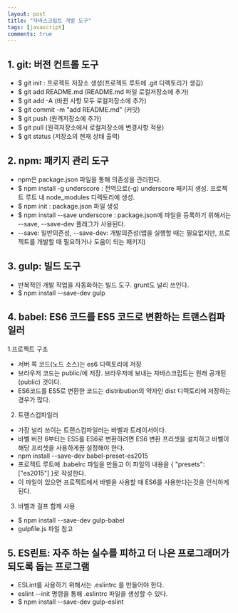 ```yaml
---
layout: post
title: "자바스크립트 개발 도구"
tags: [javascript]
comments: true
---
```


## 1. git: 버전 컨트롤 도구
* $ git init : 프로젝트 저장소 생성(프로젝트 루트에 .git 디렉토리가 생김)
* $ git add README.md (README.md 파일 로컬저장소에 추가)
* $ git add -A (바뀐 사항 모두 로컬저장소에 추가)
* $ git commit -m "add README.md" (커밋)
* $ git push (원격저장소에 추가)
* $ git pull (원격저장소에서 로컬저장소에 변경사항 적용)
* $ git status (저장소의 현재 상태 출력)


## 2. npm: 패키지 관리 도구
* npm은 package.json 파일을 통해 의존성을 관리한다. 
* $ npm install -g underscore : 전역으로(-g) underscore 패키지 생성. 프로젝트 루트 내 node_modules 디렉토리에 생성.
* $ npm init : package.json 파일 생성
* $ npm install --save underscore : package.json에 파일을 등록하기 위해서는 --save, --save-dev 플래그가 사용된다.
* --save: 일반의존성, --save-dev: 개발의존성(앱을 실행할 때는 필요없지만, 프로젝트를 개발할 때 필요하거나 도움이 되는 패키지)


## 3. gulp: 빌드 도구
* 반복적인 개발 작업을 자동화하는 빌드 도구. grunt도 널리 쓰인다.
* $ npm install --save-dev gulp


## 4. babel: ES6 코드를 ES5 코드로 변환하는 트랜스컴파일러
1.프로젝트 구조
  * 서버 쪽 코드(노드 소스)는 es6 디렉토리에 저장
  * 브라우저 코드는 public/에 저장. 브라우저에 보내는 자바스크립트는 원래 공개된(public) 것이다.
  * ES6코드를 ES5로 변환한 코드는 distribution의 약자인 dist 디렉토리에 저장하는 경우가 많다.
2. 트랜스컴파일러
  * 가장 널리 쓰이는 트랜스컴파일러는 바벨과 트레이서이다.
  * 바벨 버전 6부터는 ES5를 ES6로 변환하려면 ES6 변환 프리셋을 설치하고 바벨이 해당 프리셋을 사용하게끔 설정해야 한다.
  * npm install --save-dev babel-preset-es2015
  * 프로젝트 루트에 .babelrc 파일을 만들고 이 파일의 내용을 { "presets":["es2015"] }로 작성한다.
  * 이 파일이 있으면 프로젝트에서 바벨을 사용할 때 ES6를 사용한다는것을 인식하게 된다.
3. 바벨과 걸프 함께 사용
  * $ npm install --save-dev gulp-babel
  * gulpfile.js 파일 참고

## 5. ES린트: 자주 하는 실수를 피하고 더 나은 프로그래머가 되도록 돕는 프로그램
* ESLint를 사용하기 위해서는 .eslintrc 를 만들어야 한다.
* eslint --init 명령을 통해 .eslintrc 파일을 생성할 수 있다.
* $ npm install --save-dev gulp-eslint